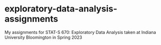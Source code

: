 # exploratory-data-analysis-assignments
My assignments for STAT-S 670: Exploratory Data Analysis taken at Indiana University Bloomington in Spring 2023
